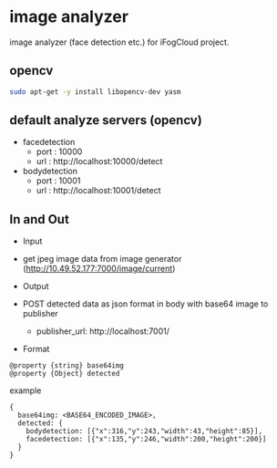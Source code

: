 # image analyzer

image analyzer (face detection etc.) for iFogCloud project.

## opencv

```bash
sudo apt-get -y install libopencv-dev yasm
```

## default analyze servers (opencv)

* facedetection
  - port : 10000
  - url  : http://localhost:10000/detect
* bodydetection
  - port : 10001
  - url  : http://localhost:10001/detect

## In and Out

* Input

- get jpeg image data from image generator (http://10.49.52.177:7000/image/current)

* Output

- POST detected data as json format in body with base64 image to publisher
  - publisher_url: http://localhost:7001/

- Format

```
@property {string} base64img
@property {Object} detected
```

example

```
{
  base64img: <BASE64_ENCODED_IMAGE>,
  detected: {
    bodydetection: [{"x":316,"y":243,"width":43,"height":85}],
    facedetection: [{"x":135,"y":246,"width":200,"height":200}]
  }
}
```

